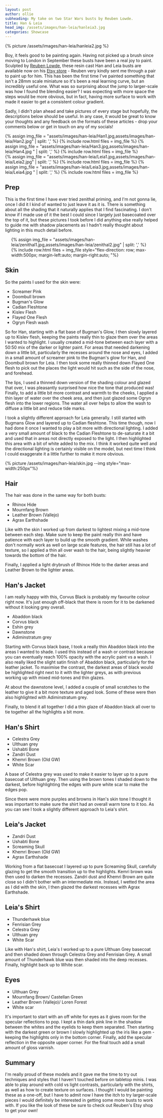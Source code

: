 ```yaml
---
layout: post
author: ollie
subheading: My take on two Star Wars busts by Reuben Lowde.
title: Han & Leia
head_img: /assets/images/han-leia/hanleia3.jpg
categories: Showcase
---
```


{% picture /assets/images/han-leia/hanleia2.jpg %}

Boy, it feels good to be painting again. Having not picked up a brush since moving to London in September these busts have been a real joy to paint. Sculpted by [Reuben Lowde](https://www.instagram.com/reubenlowde/), these resin cast Han and Leia busts are available now on his [Etsy store](https://www.etsy.com/uk/shop/ReubenLowdeArt?ref=ss_profilei) - Reuben very kindly sent me through a pair to paint up for him. This has been the first time I've painted something that isn't a 28mm scale miniature so it's been a real learning curve, but an incredibly useful one. What was so surprising about the jump to larger-scale was how I found the blending easier? I was expecting with more space the steps would be more obvious, but in fact, having more surface to work with made it easier to get a consistent colour gradient.
<!--more-->

Sadly, I didn't plan ahead and take pictures of every stage but hopefully, the descriptions below should be useful. In any case, it would be great to know your thoughts and any feedback on the formats of these articles - drop your comments below or get in touch on any of my socials!

<div class="row-images">
{% assign img_file = "assets/images/han-leia/Han1.jpg,assets/images/han-leia/Han2.jpg" | split: ',' %}
{% include row.html files = img_file %}
{% assign img_file = "assets/images/han-leia/Han3.jpg,assets/images/han-leia/Han4.jpg " | split: ',' %}
{% include row.html files = img_file %}
</div>

<div class="row-images">
{% assign img_file = "assets/images/han-leia/Leia1.jpg,assets/images/han-leia/Leia2.jpg" | split: ',' %}
{% include row.html files = img_file %}
{% assign img_file = "assets/images/han-leia/Leia3.jpg,assets/images/han-leia/Leia4.jpg " | split: ',' %}
{% include row.html files = img_file %}
</div>

## Prep
This is the first time I have ever tried zenithal priming, and I'm not gonna lie, once I did it I kind of wanted to just leave it as it is. There is something about all the shading that it naturally applies that I find fascinating. I don't know if I made use of it the best I could since I largely just basecoated over the top of it, but these pictures I took before I did anything else really helped to guide me with shadow placements as I hadn't really thought about lighting in this much detail before.

<div style="padding:0 calc(5% - 5px);">
{% assign img_file = "assets/images/han-leia/zenithal1.jpg,assets/images/han-leia/zenithal2.jpg" | split: ',' %}
{% include row.html files = img_file style="flex-direction: row; max-width:500px; margin-left:auto; margin-right:auto; "%}
</div>

## Skin
So the paints I used for the skin were:
- Screamer Pink
- Doombull brown
- Bugman's Glow
- Cadian Fleshtone
- Kislev Flesh
- Flayed One Flesh
- Ogryn Flesh wash

So for Han, starting with a flat base of Bugman's Glow, I then slowly layered up to Kislev flesh, keeping the paints really thin to glaze them over the areas I wanted to highlight. I usually created a mid-tone between each layer with a 50:50 mix of the darker or lighter paint. For areas that needed darkening down a little bit, particularly the recesses around the nose and eyes, I added in a small amount of screamer pink to the Bugman's glow for Han, and Doombull brown for Leia. I then took some really thinned down Flayed One flesh to pick out the places the light would hit such as the side of the nose, and forehead.

The lips, I used a thinned down version of the shading colour and glazed that over, I was pleasantly surprised how nice the tone that produced was! Finally, to add a little bit more contrast and warmth to the cheeks, I applied a thin layer of water over the cheek area, and then just glazed some Ogryn flesh into the lower regions. The water all over helps to allow the wash to diffuse a little bit and reduce tide marks.

I took a slightly different approach for Leia generally. I still started with Bugmans Glow and layered up to Cadian fleshtone. This time though, now I had done it once I wanted to play a bit more with directional lighting. I added a very small amount of black to the Cadian Fleshtone to de-saturate it a bit and used that in areas not directly exposed to the light. I then highlighted this area with a bit of white added to the mix. I think it worked quite well and the directional lighting is certainly visible on the model, but next time I think I could exaggerate it a little further to make it more obvious.

{% picture /assets/images/han-leia/skin.jpg --img style="max-width:250px"%}

## Hair
The hair was done in the same way for both busts:
- Rhinox Hide
- Mournfang Brown
- Leather Brown (Vallejo)
- Agrax Earthshade

Like with the skin I worked up from darkest to lightest mixing a mid-tone between each step. Make sure to keep the paint really thin and have patience with each layer to build up the smooth gradient. While washes don't normally work as well on large scale features, the hair still has a lot of texture, so I applied a thin all over wash to the hair, being slightly heavier towards the bottom of the hair.

Finally, I applied a light drybrush of Rhinox Hide to the darker areas and Leather Brown to the lighter areas.

## Han's Jacket
I am really happy with this, Corvus Black is probably my favourite colour right now. It's just enough off-black that there is room for it to be darkened without it looking grey overall.
- Abaddon black
- Corvus black
- Eshin grey
- Dawnstone
- Adiminstratum grey

Starting with Corvus black base, I took a really thin Abaddon black into the areas I wanted to shade. I used this instead of a wash or contrast because you can eventually reach 100% opacity with the acrylic paint vs a wash. I also really liked the slight satin finish of Abaddon black, particularly for the leather jacket. To maximise the contrast, the darkest areas of black would be highlighted right next to it with the lighter greys, as with previous working up with mixed mid-tones and thin glazes.

At about the dawnstone level, I added a couple of small scratches to the leather to give it a bit more texture and aged look. Some of these were then also highlighted with Adiminstratum grey.

Finally, to blend it all together I did a thin glaze of Abaddon black all over to tie together all the highlights a bit more.

## Han's Shirt
- Celestra Grey
- Ulthuan grey
- Ushabti Bone
- Zandri Dust
- Khemri Brown (Old GW)
- White Scar

A base of Celestra grey was used to make it easier to layer up to a pure basecoat of Ulthuan grey. Then using the brown tones I shaded down to the darkest, before highlighting the edges with pure white scar to make the edges pop.

Since there were more purples and browns in Han's skin tone I thought it was important to make sure the shirt had an overall warm tone to it too. As you can see I took a slightly different approach to Leia's shirt.

## Leia's Jacket
- Zandri Dust
- Ushabti Bone
- Screaming Skull
- Khemri Brown (Old GW)
- Agrax Earthshade

Working from a flat basecoat I layered up to pure Screaming Skull, carefully glazing to get the smooth transition up to the highlights. Kemri brown was then used to darken the recesses. Zandri dust and Khemri Brown are quite close so I didn't bother with an intermediate mix. Instead, I wetted the area as I did with the skin, I then glazed the darkest recesses with Agrax Earthshade.

## Leia's Shirt
- Thunderhawk blue
- Fenrisian Grey
- Celestra Grey
- Ulthuan grey
- White Scar

Like with Han's shirt, Leia's I worked up to a pure Ulthuan Grey basecoat and then shaded down through Celestra Grey and Fenrisian Grey. A small amount of Thunderhawk blue was then shaded into the deep recesses. Finally, highlight back up to White scar.

## Eyes
- Ulthuan Grey
- Mournfang Brown/ Castellan Green
- Leather Brown (Vallejo)/ Loren Forest
- White scar

It's important to start with an off white for eyes as it gives room for the specular reflections to pop. I kept a thin dark pink line in the shadow between the whites and the eyelids to keep them separated. Then starting with the darkest green or brown I slowly highlighted up the iris like a gem - keeping the highlights only in the bottom corner. Finally, add the specular reflection in the opposite upper corner. For the final touch add a small amount of gloss varnish.

## Summary
I'm really proud of these models and it gave me the time to try out techniques and styles that I haven't touched before on tabletop minis. I was able to play around with cold vs light contrasts, particularly with the shirts, as well as how to create texture on surfaces. I thought I would be painting these as a one-off, but I have to admit now I have the itch to try larger-scale pieces I would definitely be interested in getting some more busts to work with. If you like the look of these be sure to check out Reuben's Etsy shop to get your own!